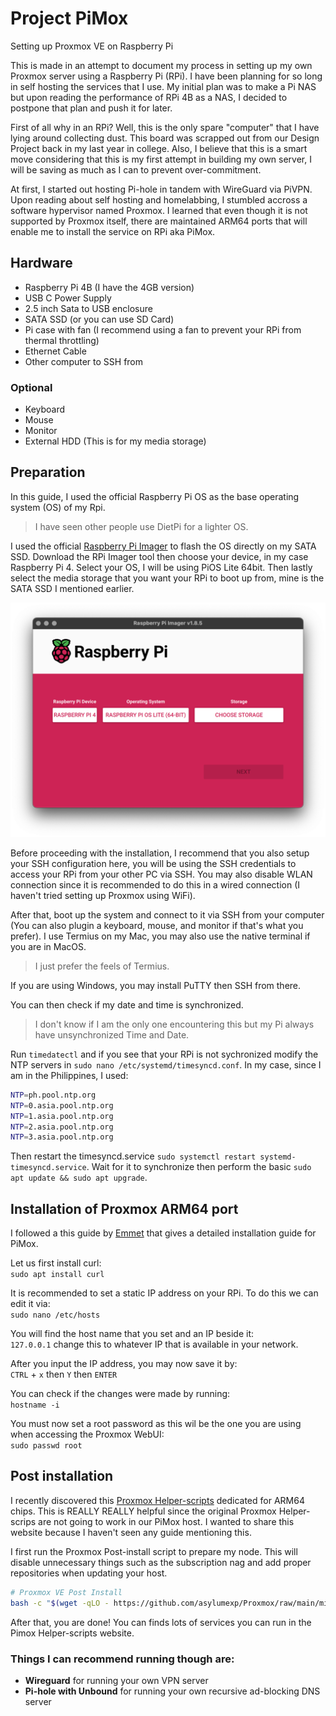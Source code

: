 # Project PiMox

Setting up Proxmox VE on Raspberry Pi

This is made in an attempt to document my process in setting up my own Proxmox server using a Raspberry Pi (RPi). I have been planning for so long in self hosting the services that I use. My initial plan was to make a Pi NAS but upon reading the performance of RPi 4B as a NAS, I decided to postpone that plan and push it for later.

First of all why in an RPi? Well, this is the only spare "computer" that I have lying around collecting dust. This board was scrapped out from our Design Project back in my last year in college. Also, I believe that this is a smart move considering that this is my first attempt in building my own server, I will be saving as much as I can to prevent over-commitment.

At first, I started out hosting Pi-hole in tandem with WireGuard via PiVPN. Upon reading about self hosting and homelabbing, I stumbled accross a software hypervisor named Proxmox. I learned that even though it is not supported by Proxmox itself, there are maintained ARM64 ports that will enable me to install the service on RPi aka PiMox.

## Hardware

- Raspberry Pi 4B (I have the 4GB version)
- USB C Power Supply
- 2.5 inch Sata to USB enclosure
- SATA SSD (or you can use SD Card)
- Pi case with fan (I recommend using a fan to prevent your RPi from thermal throttling)
- Ethernet Cable
- Other computer to SSH from

### Optional

- Keyboard
- Mouse
- Monitor
- External HDD (This is for my media storage)

## Preparation

In this guide, I used the official Raspberry Pi OS as the base operating system (OS) of my Rpi.

> I have seen other people use DietPi for a lighter OS.

I used the official [Raspberry Pi Imager](https://www.raspberrypi.com/software/) to flash the OS directly on my SATA SSD. Download the RPi Imager tool then choose your device, in my case Raspberry Pi 4. Select your OS, I will be using PiOS Lite 64bit. Then lastly select the media storage that you want your RPi to boot up from, mine is the SATA SSD I mentioned earlier.

![Raspberry Pi Imager](images/pi-imager.png)

Before proceeding with the installation, I recommend that you also setup your SSH configuration here, you will be using the SSH credentials to access your RPi from your other PC via SSH. You may also disable WLAN connection since it is recommended to do this in a wired connection (I haven't tried setting up Proxmox using WiFi).

After that, boot up the system and connect to it via SSH from your computer (You can also plugin a keyboard, mouse, and monitor if that's what you prefer). I use Termius on my Mac, you may also use the native terminal if you are in MacOS.

> I just prefer the feels of Termius.

If you are using Windows, you may install PuTTY then SSH from there.

You can then check if my date and time is synchronized.

> I don't know if I am the only one encountering this but my Pi always have unsynchronized Time and Date.

Run `timedatectl` and if you see that your RPi is not sychronized modify the NTP servers in `sudo nano /etc/systemd/timesyncd.conf`. In my case, since I am in the Philippines, I used:

```bash
NTP=ph.pool.ntp.org
NTP=0.asia.pool.ntp.org
NTP=1.asia.pool.ntp.org
NTP=2.asia.pool.ntp.org
NTP=3.asia.pool.ntp.org
```

Then restart the timesyncd.service `sudo systemctl restart systemd-timesyncd.service`. Wait for it to synchronize then perform the basic `sudo apt update && sudo apt upgrade`.

## Installation of Proxmox ARM64 port

I followed a this guide by [Emmet](https://pimylifeup.com/raspberry-pi-proxmox/) that gives a detailed installation guide for PiMox.

Let us first install curl:  
`sudo apt install curl`

It is recommended to set a static IP address on your RPi. To do this we can edit it via:  
`sudo nano /etc/hosts`

You will find the host name that you set and an IP beside it:  
`127.0.0.1` change this to whatever IP that is available in your network.

After you input the IP address, you may now save it by:  
`CTRL` + `x` then `Y` then `ENTER`

You can check if the changes were made by running:  
`hostname -i`

You must now set a root password as this wil be the one you are using when accessing the Proxmox WebUI:  
`sudo passwd root`

## Post installation

I recently discovered this [Proxmox Helper-scripts](https://pimox-scripts.com/) dedicated for ARM64 chips. This is REALLY REALLY helpful since the original Proxmox Helper-scrips are not going to work in our PiMox host. I wanted to share this website because I haven't seen any guide mentioning this.

I first run the Proxmox Post-install script to prepare my node. This will disable unnecessary things such as the subscription nag and add proper repositories when updating your host.

```bash
# Proxmox VE Post Install
bash -c "$(wget -qLO - https://github.com/asylumexp/Proxmox/raw/main/misc/post-pve-install.sh)"
```

After that, you are done! You can finds lots of services you can run in the Pimox Helper-scripts website.

### Things I can recommend running though are:

- **Wireguard** for running your own VPN server
- **Pi-hole with Unbound** for running your own recursive ad-blocking DNS server
